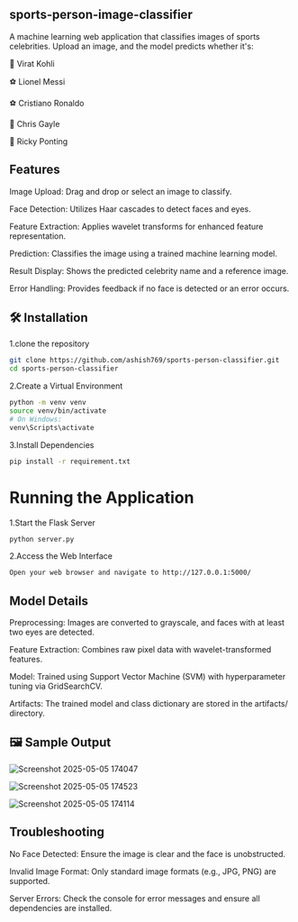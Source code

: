 ## sports-person-image-classifier
A machine learning web application that classifies images of sports celebrities. Upload an image, and the model predicts whether it's:

🏏 Virat Kohli

⚽ Lionel Messi

⚽ Cristiano Ronaldo

🏏 Chris Gayle

🏏 Ricky Ponting
## Features
Image Upload: Drag and drop or select an image to classify.

Face Detection: Utilizes Haar cascades to detect faces and eyes.

Feature Extraction: Applies wavelet transforms for enhanced feature representation.

Prediction: Classifies the image using a trained machine learning model.

Result Display: Shows the predicted celebrity name and a reference image.

Error Handling: Provides feedback if no face is detected or an error occurs.
## 🛠️ Installation
 1.clone the repository
```bash
git clone https://github.com/ashish769/sports-person-classifier.git
cd sports-person-classifier
```

 2.Create a Virtual Environment
```bash
python -m venv venv
source venv/bin/activate
# On Windows:
venv\Scripts\activate
```
 3.Install Dependencies
```bash
pip install -r requirement.txt
```
# Running the Application
 1.Start the Flask Server
```bash
python server.py
```
2.Access the Web Interface
```bash
Open your web browser and navigate to http://127.0.0.1:5000/
```

## Model Details
Preprocessing: Images are converted to grayscale, and faces with at least two eyes are detected.

Feature Extraction: Combines raw pixel data with wavelet-transformed features.

Model: Trained using Support Vector Machine (SVM) with hyperparameter tuning via GridSearchCV.

Artifacts: The trained model and class dictionary are stored in the artifacts/ directory.

## 🖼️ Sample Output

![Screenshot 2025-05-05 174047](https://github.com/user-attachments/assets/ba9b1cf9-06a1-4385-a71c-e41ccc83dc11)

![Screenshot 2025-05-05 174523](https://github.com/user-attachments/assets/3c0abc25-fdd5-4844-aa59-4be4da44d836)

![Screenshot 2025-05-05 174114](https://github.com/user-attachments/assets/af53dd9c-6f4e-4298-9a3e-fb6804c00a55)
## Troubleshooting
No Face Detected: Ensure the image is clear and the face is unobstructed.

Invalid Image Format: Only standard image formats (e.g., JPG, PNG) are supported.

Server Errors: Check the console for error messages and ensure all dependencies are installed.
